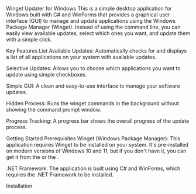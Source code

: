 Winget Updater for Windows
This is a simple desktop application for Windows built with C# and WinForms that provides a graphical user interface (GUI) to manage and update applications using the Windows Package Manager (Winget). Instead of using the command line, you can easily view available updates, select which ones you want, and update them with a simple click.

Key Features
List Available Updates: Automatically checks for and displays a list of all applications on your system with available updates.

Selective Updates: Allows you to choose which applications you want to update using simple checkboxes.

Simple GUI: A clean and easy-to-use interface to manage your software updates.

Hidden Process: Runs the winget commands in the background without showing the command prompt window.

Progress Tracking: A progress bar shows the overall progress of the update process.

Getting Started
Prerequisites
Winget (Windows Package Manager): This application requires Winget to be installed on your system. It's pre-installed on modern versions of Windows 10 and 11, but if you don't have it, you can get it from the  or the .

.NET Framework: The application is built using C# and WinForms, which requires the .NET Framework to be installed.

Installation
